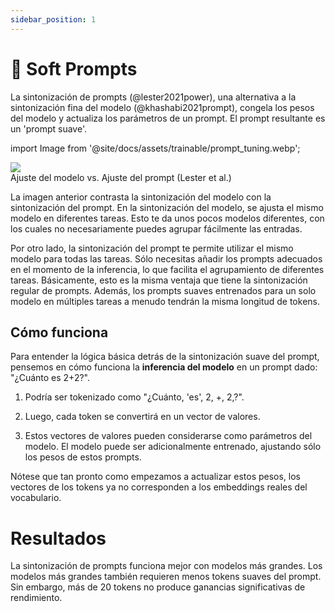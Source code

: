```yaml
---
sidebar_position: 1
---
```


# 🔴 Soft Prompts

La sintonización de prompts (@lester2021power), una alternativa a la sintonización fina del modelo (@khashabi2021prompt), congela los pesos del modelo y actualiza los parámetros de un prompt. El prompt resultante es un 'prompt suave'.


import Image from '@site/docs/assets/trainable/prompt_tuning.webp';

<div style={{textAlign: 'center'}}>
  <img src={Image} style={{width: "500px"}} />
</div>

<div style={{textAlign: 'center'}}>
Ajuste del modelo vs. Ajuste del prompt (Lester et al.)
</div>

La imagen anterior contrasta la sintonización del modelo con la sintonización del prompt. En la sintonización del modelo, se ajusta el mismo modelo en diferentes tareas. Esto te da unos pocos modelos diferentes, con los cuales no necesariamente puedes agrupar fácilmente las entradas.

Por otro lado, la sintonización del prompt te permite utilizar el mismo modelo para todas las tareas. Sólo necesitas añadir los prompts adecuados en el momento de la inferencia, lo que facilita el agrupamiento de diferentes tareas. Básicamente, esto es la misma ventaja que tiene la sintonización regular de prompts. Además, los prompts suaves entrenados para un solo modelo en múltiples tareas a menudo tendrán la misma longitud de tokens.

## Cómo funciona

Para entender la lógica básica detrás de la sintonización suave del prompt, pensemos en cómo funciona la **inferencia del modelo** en un prompt dado: "¿Cuánto es 2+2?".

1) Podría ser tokenizado como "¿Cuánto, 'es', 2, +, 2,?". 

2) Luego, cada token se convertirá en un vector de valores.

3) Estos vectores de valores pueden considerarse como parámetros del modelo. El modelo puede ser adicionalmente entrenado, ajustando sólo los pesos de estos prompts.

Nótese que tan pronto como empezamos a actualizar estos pesos, los vectores de los tokens ya no corresponden a los embeddings reales del vocabulario.

# Resultados

La sintonización de prompts funciona mejor con modelos más grandes. Los modelos más grandes también requieren menos tokens suaves del prompt. Sin embargo, más de 20 tokens no produce ganancias significativas de rendimiento.
